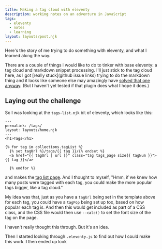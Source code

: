 ```yaml
---
title: Making a tag cloud with eleventy
description: working notes on an adventure in JavaScript
tags:
  - eleventy
  - notes
  - learning
layout: layouts/post.njk
---
```


Here's the story of me trying to do something with eleventy, and what I learned along the way.

There are a couple of things I would like to do to tinker with base eleventy: a tag cloud and markdown snippet processing. I'll just stick to the tag cloud here, as I got [really stuck](github issue links) trying to do the markdown thing and it looks like someone else may amazingly have [solved that one anyway](https://www.npmjs.com/package/eleventy-plugin-markdown-shortcode). (But I haven't yet tested if that plugin does what I hope it does.)

## Laying out the challenge
So I was looking at the `tags-list.njk` bit of eleventy, which looks like this:

```
---
permalink: /tags/
layout: layouts/home.njk
---
<h1>Tags</h1>

{% for tag in collections.tagList %}
  {% set tagUrl %}/tags/{{ tag }}/{% endset %}
  <a href="{{ tagUrl | url }}" class="tag tags_page size{{ tagNum }}">{{ tag }}</a>

  {% endfor %}
```

and makes the [tag list page](/tags/). And I thought to myself, "Hmm, if we knew how many posts were tagged with each tag, you could make the more popular tags bigger, like a tag cloud."

My idea was that, just as you have a `tagUrl` being set in the template above for each tag, you could have a `tagPop` being set up too, based on how popular each tag is. And then this would get included as part of a CSS class, and the CSS file would then use `--calc()` to set the font size of the tag on the page.

I haven't really thought this through. But it's an idea.

Then I started looking through `.eleventy.js` to find out how I could make this work. I then ended up look
